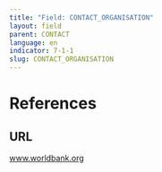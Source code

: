 ```yaml
---
title: "Field: CONTACT_ORGANISATION"
layout: field
parent: CONTACT
language: en
indicator: 7-1-1
slug: CONTACT_ORGANISATION
---
```

# References

## URL

www.worldbank.org
